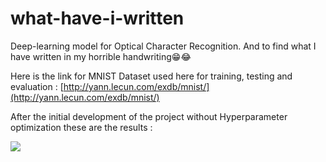 # what-have-i-written
Deep-learning model for Optical Character Recognition. And to find what I have written in my horrible handwriting😁😂

Here is the link for MNIST Dataset used here for training, testing and evaluation : 
[http://yann.lecun.com/exdb/mnist/](http://yann.lecun.com/exdb/mnist/)

After the initial development of the project without Hyperparameter optimization these are the results : 

![](https://firebasestorage.googleapis.com/v0/b/random-stuff-d7aee.appspot.com/o/Screenshot%20(313).png?alt=media&token=8bf52379-d798-41c2-baeb-303ff7ad790e)


